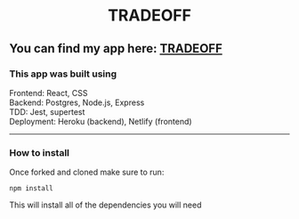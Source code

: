 <h1 align=center>TRADEOFF</h1>

## You can find my app here: [TRADEOFF](https://tradeoff.netlify.app)

### This app was built using
Frontend: React, CSS
<br>
Backend: Postgres, Node.js, Express
<br>
TDD: Jest, supertest
<br>
Deployment: Heroku (backend), Netlify (frontend)

---

### How to install
Once forked and cloned make sure to run:
```
npm install
```
This will install all of the dependencies you will need
